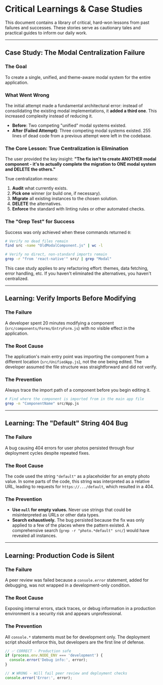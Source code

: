# Critical Learnings & Case Studies

This document contains a library of critical, hard-won lessons from past failures and successes. These stories serve as cautionary tales and practical guides to inform our daily work.

---

## Case Study: The Modal Centralization Failure

### The Goal

To create a single, unified, and theme-aware modal system for the entire application.

### What Went Wrong

The initial attempt made a fundamental architectural error: instead of consolidating the existing modal implementations, it **added a third one**. This increased complexity instead of reducing it.

-   **Before**: Two competing "unified" modal systems existed.
-   **After (Failed Attempt)**: Three competing modal systems existed. 255 lines of dead code from a previous attempt were left in the codebase.

### The Core Lesson: True Centralization is Elimination

The user provided the key insight: **"The fix isn't to create ANOTHER modal component - it's to actually complete the migration to ONE modal system and DELETE the others."**

True centralization means:
1.  **Audit** what currently exists.
2.  **Pick one** winner (or build one, if necessary).
3.  **Migrate** all existing instances to the chosen solution.
4.  **DELETE** the alternatives.
5.  **Enforce** the standard with linting rules or other automated checks.

### The "Grep Test" for Success

Success was only achieved when these commands returned `0`:

```bash
# Verify no dead files remain
find src -name "OldModalComponent.js" | wc -l

# Verify no direct, non-standard imports remain
grep -r "from 'react-native'" src/ | grep "Modal"
```

This case study applies to any refactoring effort: themes, data fetching, error handling, etc. If you haven't eliminated the alternatives, you haven't centralized.

---

## Learning: Verify Imports Before Modifying

### The Failure

A developer spent 20 minutes modifying a component (`src/components/Forms/EntryForm.js`) with no visible effect in the application.

### The Root Cause

The application's main entry point was importing the component from a different location (`src/UnifiedApp.js`), not the one being edited. The developer assumed the file structure was straightforward and did not verify.

### The Prevention

Always trace the import path of a component before you begin editing it.

```bash
# Find where the component is imported from in the main app file
grep -n "ComponentName" src/App.js
```

---

## Learning: The "Default" String 404 Bug

### The Failure

A bug causing 404 errors for user photos persisted through four deployment cycles despite repeated fixes.

### The Root Cause

The code used the string `"default"` as a placeholder for an empty photo value. In some parts of the code, this string was interpreted as a relative URL, leading to requests for `https://.../default`, which resulted in a 404.

### The Prevention

-   **Use `null` for empty values.** Never use strings that could be misinterpreted as URLs or other data types.
-   **Search exhaustively.** The bug persisted because the fix was only applied to a few of the places where the pattern existed. A comprehensive search (`grep -r "photo.*default" src/`) would have revealed all instances.

---

## Learning: Production Code is Silent

### The Failure

A peer review was failed because a `console.error` statement, added for debugging, was not wrapped in a development-only condition.

### The Root Cause

Exposing internal errors, stack traces, or debug information in a production environment is a security risk and appears unprofessional.

### The Prevention

All `console.*` statements must be for development only. The deployment script should enforce this, but developers are the first line of defense.

```javascript
// ✅ CORRECT - Production safe
if (process.env.NODE_ENV === 'development') {
  console.error('Debug info:', error);
}

// ❌ WRONG - Will fail peer review and deployment checks
console.error('Error:', error);
```
